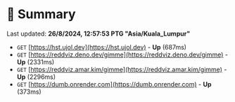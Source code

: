 # 📖 Summary
Last updated: **26/8/2024, 12:57:53 PTG "Asia/Kuala_Lumpur"**

- `GET` [https://hst.ujol.dev](https://hst.ujol.dev) - **Up** (687ms)
- `GET` [https://reddviz.deno.dev/gimme](https://reddviz.deno.dev/gimme) - **Up** (2331ms)
- `GET` [https://reddviz.amar.kim/gimme](https://reddviz.amar.kim/gimme) - **Up** (2296ms)
- `GET` [https://dumb.onrender.com](https://dumb.onrender.com) - **Up** (373ms)
